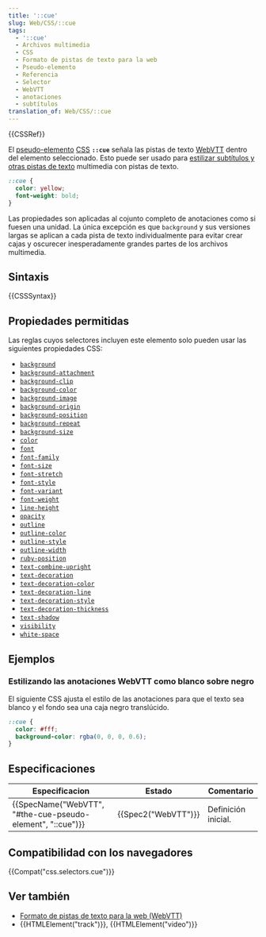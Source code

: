 ```yaml
---
title: '::cue'
slug: Web/CSS/::cue
tags:
  - '::cue'
  - Archivos multimedia
  - CSS
  - Formato de pistas de texto para la web
  - Pseudo-elemento
  - Referencia
  - Selector
  - WebVTT
  - anotaciones
  - subtítulos
translation_of: Web/CSS/::cue
---
```

{{CSSRef}}

El [pseudo-elemento](/es/docs/Web/CSS/Pseudo-elements) [CSS](/es/docs/Web/CSS) **`::cue`** señala las pistas de texto [WebVTT](/es/docs/Web/API/WebVTT_API) dentro del elemento seleccionado. Esto puede ser usado para [estilizar subtítulos y otras pistas de texto](/es/docs/Web/API/WebVTT_API#Estilizando_anotaciones_WebVTT) multimedia con pistas de texto.

```css
::cue {
  color: yellow;
  font-weight: bold;
}
```

Las propiedades son aplicadas al cojunto completo de anotaciones como si fuesen una unidad. La única excepción es que `background` y sus versiones largas se aplican a cada pista de texto individualmente para evitar crear cajas y oscurecer inesperadamente grandes partes de los archivos multimedia.

## Sintaxis

{{CSSSyntax}}

## Propiedades permitidas

Las reglas cuyos selectores incluyen este elemento solo pueden usar las siguientes propiedades CSS:

- [`background`](/es/docs/Web/CSS/background)
- [`background-attachment`](/es/docs/Web/CSS/background-attachment)
- [`background-clip`](/es/docs/Web/CSS/background-clip)
- [`background-color`](/es/docs/Web/CSS/background-color)
- [`background-image`](/es/docs/Web/CSS/background-image)
- [`background-origin`](/es/docs/Web/CSS/background-origin)
- [`background-position`](/es/docs/Web/CSS/background-position)
- [`background-repeat`](/es/docs/Web/CSS/background-repeat)
- [`background-size`](/es/docs/Web/CSS/background-size)
- [`color`](/es/docs/Web/CSS/color)
- [`font`](/es/docs/Web/CSS/font)
- [`font-family`](/es/docs/Web/CSS/font-family)
- [`font-size`](/es/docs/Web/CSS/font-size)
- [`font-stretch`](/es/docs/Web/CSS/font-stretch)
- [`font-style`](/es/docs/Web/CSS/font-style)
- [`font-variant`](/es/docs/Web/CSS/font-variant)
- [`font-weight`](/es/docs/Web/CSS/font-weight)
- [`line-height`](/es/docs/Web/CSS/line-height)
- [`opacity`](/es/docs/Web/CSS/opacity)
- [`outline`](/es/docs/Web/CSS/outline)
- [`outline-color`](/es/docs/Web/CSS/outline-color)
- [`outline-style`](/es/docs/Web/CSS/outline-style)
- [`outline-width`](/es/docs/Web/CSS/outline-width)
- [`ruby-position`](/es/docs/Web/CSS/ruby-position)
- [`text-combine-upright`](/es/docs/Web/CSS/text-combine-upright)
- [`text-decoration`](/es/docs/Web/CSS/text-decoration)
- [`text-decoration-color`](/es/docs/Web/CSS/text-decoration-color)
- [`text-decoration-line`](/es/docs/Web/CSS/text-decoration-line)
- [`text-decoration-style`](/es/docs/Web/CSS/text-decoration-style)
- [`text-decoration-thickness`](/es/docs/Web/CSS/text-decoration-thickness)
- [`text-shadow`](/es/docs/Web/CSS/text-shadow)
- [`visibility`](/es/docs/Web/CSS/visibility)
- [`white-space`](/es/docs/Web/CSS/white-space)

## Ejemplos

### Estilizando las anotaciones WebVTT como blanco sobre negro

El siguiente CSS ajusta el estilo de las anotaciones para que el texto sea blanco y el fondo sea una caja negro translúcido.

```css
::cue {
  color: #fff;
  background-color: rgba(0, 0, 0, 0.6);
}
```

## Especificaciones

| Especificacion                                                               | Estado                   | Comentario          |
| ---------------------------------------------------------------------------- | ------------------------ | ------------------- |
| {{SpecName("WebVTT", "#the-cue-pseudo-element", "::cue")}} | {{Spec2("WebVTT")}} | Definición inicial. |

## Compatibilidad con los navegadores

{{Compat("css.selectors.cue")}}

## Ver también

- [Formato de pistas de texto para la web (WebVTT)](/es/docs/Web/API/WebVTT_API)
- {{HTMLElement("track")}}, {{HTMLElement("video")}}
